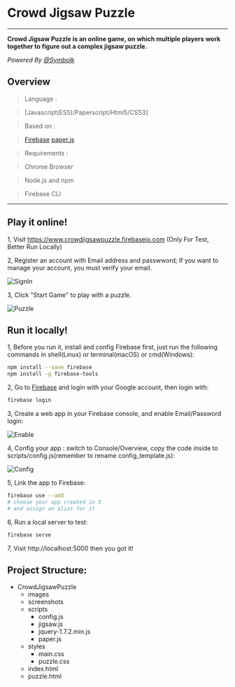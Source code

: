 # Crowd Jigsaw Puzzle

---

**Crowd Jigsaw Puzzle is an online game, on which multiple players work together to figure out a complex jigsaw puzzle.**

_Powered By [@Symbolk](http://www.symbolk.com)_

## Overview

> Language : 

> [Javascript(ES5)/Paperscript/Html5/CSS3]

> Based on :

> [Firebase](http://www.firebase.google.com/ "Firebase offical site") 
> [paper.js](http://www.paperjs.org/ "Paper.js offical site") 

> Requirements :

> Chrome Browser

> Node.js and npm

> Firebase CLI
 
---

## Play it online!

1, Visit https://www.crowdjigsawpuzzle.firebaseio.com (Only For Test, Better Run Locally)


2, Register an account with Email address and passwword; If you want to manage your account, you must verify your email.

![SignIn](https://github.com/Symbolk/CrowdJigsawPuzzle/blob/master/screenshots/signin.jpg)

3, Click "Start Game" to play with a puzzle.

![Puzzle](https://github.com/Symbolk/CrowdJigsawPuzzle/blob/master/screenshots/puzzle.jpg)


## Run it locally!

1, Before you run it, install and config Firebase first, just run the following commands in shell(Linux) or terminal(macOS) or cmd(Windows):

```sh
npm install --save firebase
npm install -g firebase-tools 
```
2, Go to [Firebase](http://www.firebase.google.com/ "Firebase offical site") and login with your Google account, then login with:

```sh
firebase login
```
3, Create a web app in your Firebase console, and enable Email/Password login:

![Enable](https://github.com/Symbolk/CrowdJigsawPuzzle/blob/master/screenshots/enable.png) 

4, Config your app : switch to Console/Overview, copy the code inside <script></script> to scripts/config.js(remember to rename config_template.js):

![Config](https://github.com/Symbolk/CrowdJigsawPuzzle/blob/master/screenshots/config.png)

5, Link the app to Firebase:
```sh
firebase use --add
# choose your app created in 3
# and assign an alias for it
```

6, Run a local server to test:

```sh
firebase serve
```

7, Visit http://localhost:5000 then you got it!


## Project Structure:

- CrowdJigsawPuzzle
    * images
    * screenshots
    * scripts
        * config.js
        * jigsaw.js
        * jquery-1.7.2.min.js
        * paper.js
    * styles
        * main.css
        * puzzle.css
    * index.html
    * puzzle.html
        
